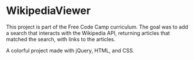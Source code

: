 # WikipediaViewer

This project is part of the Free Code Camp curriculum. The goal was to add a search that interacts with the Wikipedia API, 
returning articles that matched the search, with links to the articles. 

A colorful project made with jQuery, HTML, and CSS. 
